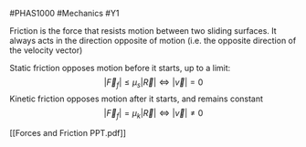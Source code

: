 #PHAS1000 #Mechanics #Y1 

Friction is the force that resists motion between two sliding surfaces. It always acts in the direction opposite of motion (i.e. the opposite direction of the velocity vector)

Static friction opposes motion before it starts, up to a limit:
$$|\vec  F_f|\leq \mu_s|\vec R| \iff |\vec v|=0$$
Kinetic friction opposes motion after it starts, and remains constant
$$|\vec F_f|=\mu_k|\vec R|\iff|\vec v| \neq 0$$

[[Forces and Friction PPT.pdf]]
